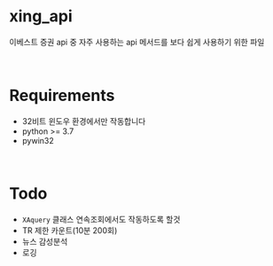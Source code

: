 # xing_api

이베스트 증권 api 중 자주 사용하는 api 메서드를 보다 쉽게 사용하기 위한 파일

<br>

# Requirements

* 32비트 윈도우 환경에서만 작동합니다
* python >= 3.7
* pywin32

<br>

# Todo

* `XAquery` 클래스 연속조회에서도 작동하도록 할것
* TR 제한 카운트(10분 200회)
* 뉴스 감성분석
* 로깅
